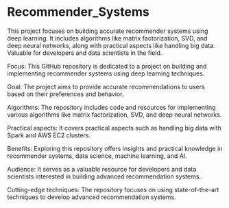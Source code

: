# Recommender_Systems
This project focuses on building accurate recommender systems using deep learning. It includes algorithms like matrix factorization, SVD, and deep neural networks, along with practical aspects like handling big data. Valuable for developers and data scientists in the field.

Focus: This GitHub repository is dedicated to a project on building and implementing recommender systems using deep learning techniques.

Goal: The project aims to provide accurate recommendations to users based on their preferences and behavior.

Algorithms: The repository includes code and resources for implementing various algorithms like matrix factorization, SVD, and deep neural networks.

Practical aspects: It covers practical aspects such as handling big data with Spark and AWS EC2 clusters.

Benefits: Exploring this repository offers insights and practical knowledge in recommender systems, data science, machine learning, and AI.

Audience: It serves as a valuable resource for developers and data scientists interested in building advanced recommendation systems.

Cutting-edge techniques: The repository focuses on using state-of-the-art techniques to develop advanced recommendation systems.

